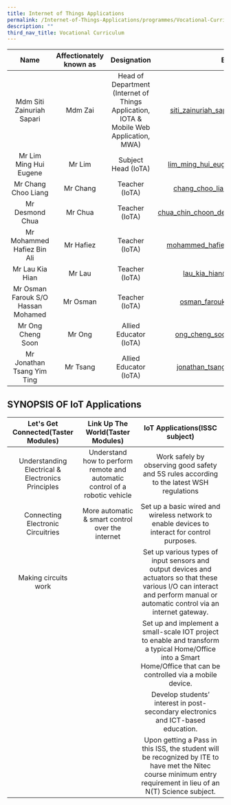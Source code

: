 ```yaml
---
title: Internet of Things Applications
permalink: /Internet-of-Things-Applications/programmes/Vocational-Curriculum/permalink
description: ""
third_nav_title: Vocational Curriculum
---
```

| Name | Affectionately known as | Designation | Email |
|:---:|:---:|:---:|:---:|
| Mdm Siti Zainuriah Sapari         | Mdm Zai  |  Head of Department (Internet of Things Application, IOTA & Mobile Web Application, MWA)  |  siti_zainuriah_sapari@schools.gov.sg |
| Mr Lim Ming Hui Eugene | Mr Lim | Subject Head (IoTA) | lim_ming_hui_eugene@schools.gov.sg |
| Mr Chang Choo Liang | Mr Chang | Teacher (IoTA) | chang_choo_liang@schools.gov.sg |
| Mr Desmond Chua | Mr Chua | Teacher (IoTA) | chua_chin_choon_desmond@schools.gov.sg |
| Mr Mohammed Hafiez Bin Ali | Mr Hafiez | Teacher (IoTA) | mohammed_hafiez_ali@schools.gov.sg |
| Mr Lau Kia Hian | Mr Lau | Teacher (IoTA) | lau_kia_hian@schools.gov.sg |
| Mr Osman Farouk S/O Hassan Mohamed | Mr Osman | Teacher (IoTA) | osman_farouk@schools.gov.sg |
| Mr Ong Cheng Soon | Mr Ong | Allied Educator (IoTA) | ong_cheng_soon@schools.gov.sg |
| Mr Jonathan Tsang Yim Ting | Mr Tsang | Allied Educator (IoTA) | jonathan_tsang@crestsec.edu.sg |




SYNOPSIS OF IoT Applications
----------------------------

| Let's Get Connected(Taster Modules)  | Link Up The World(Taster Modules)  | IoT Applications(ISSC subject) |
|:---:|:---:|:---:|
| Understanding Electrical & Electronics Principles  | Understand how to perform remote and automatic control of a robotic vehicle | Work safely by observing good safety and 5S rules according to the latest WSH regulations |
| Connecting Electronic Circuitries | More automatic & smart control over the internet | Set up a basic wired and wireless network to enable devices to interact for control purposes. |
| Making circuits work |   | Set up various types of input sensors and output devices and actuators so that these various I/O can interact and perform manual or automatic control via an internet gateway.  |
|   |   | Set up and implement a small-scale IOT project to enable and transform a typical Home/Office into a Smart Home/Office that can be controlled via a mobile device.  |
|   |   | Develop students’ interest in post-secondary electronics and ICT-based education. |
|   |   | Upon getting a Pass in this ISS, the student will be recognized by ITE to have met the Nitec course minimum entry requirement in lieu of an N(T) Science subject.   |
